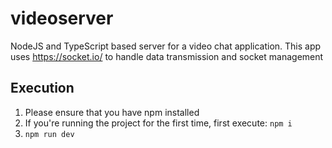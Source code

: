 # videoserver
NodeJS and TypeScript based server for a video chat application. This app uses https://socket.io/ to handle data transmission and socket management
## Execution
1. Please ensure that you have npm installed
2. If you're running the project for the first time, first execute: ```npm i```
3. ```npm run dev```

